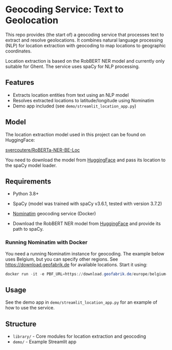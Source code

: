  # Geocoding Service: Text to Geolocation
 
This repo provides (the start of) a geocoding service that processes text to extract and resolve geolocations. It combines natural language processing (NLP) for location extraction with geocoding to map locations to geographic coordinates.

Location extraction is based on the RobBERT NER model and currently only suitable for Ghent. The service uses spaCy for NLP processing.
 
 ## Features
 - Extracts location entities from text using an NLP model
 - Resolves extracted locations to latitude/longitude using Nominatim
 - Demo app included (see `demo/streamlit_location_app.py`)
 
 ## Model
The location extraction model used in this project can be found on HuggingFace:

[svercoutere/RoBERTa-NER-BE-Loc](https://huggingface.co/svercoutere/RoBERTa-NER-BE-Loc)

You need to download the model from [HuggingFace](https://huggingface.co/svercoutere/RoBERTa-NER-BE-Loc) and pass its location to the spaCy model loader.
 
 ## Requirements
 - Python 3.8+
 - SpaCy (model was trained with spaCy v3.6.1, tested with version 3.7.2)
 - [Nominatim](https://nominatim.org/) geocoding service (Docker)

- Download the RobBERT NER model from [HuggingFace](https://huggingface.co/svercoutere/RoBERTa-NER-BE-Loc) and provide its path to spaCy.
 
 ### Running Nominatim with Docker
You need a running Nominatim instance for geocoding. The example below uses Belgium, but you can specify other regions. See https://download.geofabrik.de for available locations. Start it using:
 
 ```powershell
 docker run -it -e PBF_URL=https://download.geofabrik.de/europe/belgium-latest.osm.pbf -p 8080:8080 --name nominatim mediagis/nominatim:5.1
 ```
 
 ## Usage
 See the demo app in `demo/streamlit_location_app.py` for an example of how to use the service.
 
 ## Structure
 - `library/` - Core modules for location extraction and geocoding
 - `demo/` - Example Streamlit app
 
